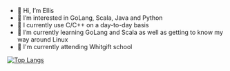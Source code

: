- 👋 Hi, I’m Ellis
- 👀 I’m interested in GoLang, Scala, Java and Python
- 🌳 I currently use C/C++ on a day-to-day basis
- 🌱 I’m currently learning GoLang and Scala as well as getting to know my way around Linux
- 🏫 I'm currently attending Whitgift school

[![Top Langs](https://github-readme-stats.vercel.app/api/top-langs/?username=ellispw&layout=compact)](https://github.com/anuraghazra/github-readme-stats)

<!---
Ellis-School/Ellis-School is a ✨ special ✨ repository because its `README.md` (this file) appears on your GitHub profile.
You can click the Preview link to take a look at your changes.
--->
